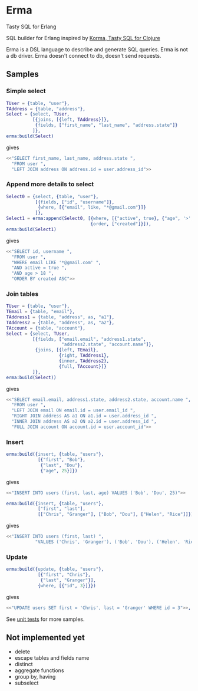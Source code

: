# Erma

Tasty SQL for Erlang

SQL builder for Erlang inspired by [Korma, Tasty SQL for Clojure](http://sqlkorma.com/)

Erma is a DSL language to describe and generate SQL queries.
Erma is not a db driver. Erma doesn't connect to db, doesn't send requests.


## Samples

### Simple select

```erlang
TUser = {table, "user"},
TAddress = {table, "address"},
Select = {select, TUser,
          [{joins, [{left, TAddress}]},
           {fields, ["first_name", "last_name", "address.state"]}
          ]},
erma:build(Select)
```
gives
```erlang
<<"SELECT first_name, last_name, address.state ",
  "FROM user ",
  "LEFT JOIN address ON address.id = user.address_id">>
```

### Append more details to select

```erlang
Select0 = {select, {table, "user"},
           [{fields, ["id", "username"]},
            {where, [{"email", like, "*@gmail.com"}]}
           ]},
Select1 = erma:append(Select0, [{where, [{"active", true}, {"age", '>', 18}]},
                                {order, ["created"]}]),
erma:build(Select1)
```
gives
```erlang
<<"SELECT id, username ",
  "FROM user ",
  "WHERE email LIKE '*@gmail.com' ",
  "AND active = true ",
  "AND age > 18 ",
  "ORDER BY created ASC">>
```

### Join tables

```erlang
TUser = {table, "user"},
TEmail = {table, "email"},
TAddress1 = {table, "address", as, "a1"},
TAddress2 = {table, "address", as, "a2"},
TAccount = {table, "account"},
Select = {select, TUser,
          [{fields, ["email.email", "address1.state",
                     "address2.state", "account.name"]},
           {joins, [{left, TEmail},
                    {right, TAddress1},
                    {inner, TAddress2},
                    {full, TAccount}]}
          ]},
erma:build(Select))
```
gives
```erlang
<<"SELECT email.email, address1.state, address2.state, account.name ",
  "FROM user ",
  "LEFT JOIN email ON email.id = user.email_id ",
  "RIGHT JOIN address AS a1 ON a1.id = user.address_id ",
  "INNER JOIN address AS a2 ON a2.id = user.address_id ",
  "FULL JOIN account ON account.id = user.account_id">>
```

### Insert

```erlang
erma:build({insert, {table, "users"},
            [{"first", "Bob"},
             {"last", "Dou"},
             {"age", 25}]})
```
gives
```erlang
<<"INSERT INTO users (first, last, age) VALUES ('Bob', 'Dou', 25)">>
```

```erlang
erma:build({insert, {table, "users"},
            ["first", "last"],
            [["Chris", "Granger"], ["Bob", "Dou"], ["Helen", "Rice"]]})
```
gives
```erlang
<<"INSERT INTO users (first, last) ",
           "VALUES ('Chris', 'Granger'), ('Bob', 'Dou'), ('Helen', 'Rice')">>
```

### Update

```erlang
erma:build({update, {table, "users"},
            [{"first", "Chris"},
             {"last", "Granger"}],
            {where, [{"id", 3}]}})
```
gives
```erlang
<<"UPDATE users SET first = 'Chris', last = 'Granger' WHERE id = 3">>,
```

See [unit tests](test/erma_tests.erl) for more samples.


## Not implemented yet

 - delete
 - escape tables and fields name
 - distinct
 - aggregate functions
 - group by, having
 - subselect
